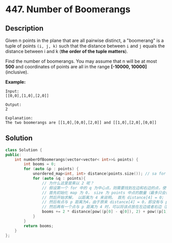 # 447. Number of Boomerangs

## Description

Given n points in the plane that are all pairwise distinct, a "boomerang" is a tuple of points `(i, j, k)` such that the distance between `i` and `j` equals the distance between i and k (**the order of the tuple matters**).

Find the number of boomerangs. You may assume that n will be at most **500** and coordinates of points are all in the range **[-10000, 10000]** (inclusive).

**Example:**

```
Input:
[[0,0],[1,0],[2,0]]

Output:
2

Explanation:
The two boomerangs are [[1,0],[0,0],[2,0]] and [[1,0],[2,0],[0,0]]
```

## Solution

```cpp
class Solution {
public:
    int numberOfBoomerangs(vector<vector< int>>& points) {
        int booms = 0;
        for (auto &p : points) {
            unordered_map<int, int> distance(points.size()); // sa for one point, there only has at most points.size() distance
            for (auto &q : points){
                // 为什么这里是乘以 2 呢？
                // 假设第一个 for 中的 q 为中心点，则需要找到左边和右边的点，使得到中心点距离相等
                // 首先初始化 map 为 0， size 为 points 中点的数量（最多只会得到这么多个距离）
                // 然后开始求解， 以距离为 4 来说明。 首先 distance[4] = 0;
                // 然后有点与 p 距离为4，由于原来 distance[4] = 0，即没有与 p 距离为 4，则结果 res += 0 (booms += 2 * distance[4] )，然后 distance[4] 加 1， distance[4] = 1;
                // 然后再有一个点与 p 距离为 4 时，可以将该点放在左边或者右边（因此*2），而剩下的一个点从 distance 为 4 的点中取，总共有 distance[4] 种；因此 总的结果为 2 * distance[4]，然后 distance[4] 再加 1.
                booms += 2 * distance[pow((p[0] - q[0]), 2) + pow((p[1] - q[1]), 2)]++;
            }
        }
        return booms;
    }
};
```